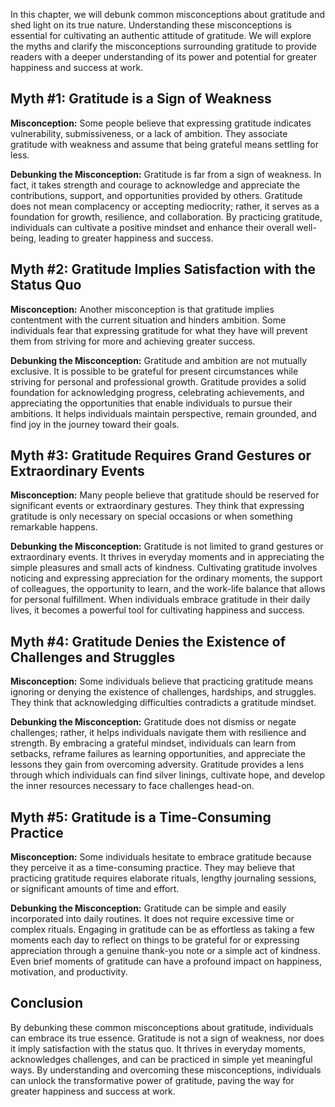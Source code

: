 
In this chapter, we will debunk common misconceptions about gratitude and shed light on its true nature. Understanding these misconceptions is essential for cultivating an authentic attitude of gratitude. We will explore the myths and clarify the misconceptions surrounding gratitude to provide readers with a deeper understanding of its power and potential for greater happiness and success at work.

Myth #1: Gratitude is a Sign of Weakness
----------------------------------------

**Misconception:** Some people believe that expressing gratitude indicates vulnerability, submissiveness, or a lack of ambition. They associate gratitude with weakness and assume that being grateful means settling for less.

**Debunking the Misconception:** Gratitude is far from a sign of weakness. In fact, it takes strength and courage to acknowledge and appreciate the contributions, support, and opportunities provided by others. Gratitude does not mean complacency or accepting mediocrity; rather, it serves as a foundation for growth, resilience, and collaboration. By practicing gratitude, individuals can cultivate a positive mindset and enhance their overall well-being, leading to greater happiness and success.

Myth #2: Gratitude Implies Satisfaction with the Status Quo
-----------------------------------------------------------

**Misconception:** Another misconception is that gratitude implies contentment with the current situation and hinders ambition. Some individuals fear that expressing gratitude for what they have will prevent them from striving for more and achieving greater success.

**Debunking the Misconception:** Gratitude and ambition are not mutually exclusive. It is possible to be grateful for present circumstances while striving for personal and professional growth. Gratitude provides a solid foundation for acknowledging progress, celebrating achievements, and appreciating the opportunities that enable individuals to pursue their ambitions. It helps individuals maintain perspective, remain grounded, and find joy in the journey toward their goals.

Myth #3: Gratitude Requires Grand Gestures or Extraordinary Events
------------------------------------------------------------------

**Misconception:** Many people believe that gratitude should be reserved for significant events or extraordinary gestures. They think that expressing gratitude is only necessary on special occasions or when something remarkable happens.

**Debunking the Misconception:** Gratitude is not limited to grand gestures or extraordinary events. It thrives in everyday moments and in appreciating the simple pleasures and small acts of kindness. Cultivating gratitude involves noticing and expressing appreciation for the ordinary moments, the support of colleagues, the opportunity to learn, and the work-life balance that allows for personal fulfillment. When individuals embrace gratitude in their daily lives, it becomes a powerful tool for cultivating happiness and success.

Myth #4: Gratitude Denies the Existence of Challenges and Struggles
-------------------------------------------------------------------

**Misconception:** Some individuals believe that practicing gratitude means ignoring or denying the existence of challenges, hardships, and struggles. They think that acknowledging difficulties contradicts a gratitude mindset.

**Debunking the Misconception:** Gratitude does not dismiss or negate challenges; rather, it helps individuals navigate them with resilience and strength. By embracing a grateful mindset, individuals can learn from setbacks, reframe failures as learning opportunities, and appreciate the lessons they gain from overcoming adversity. Gratitude provides a lens through which individuals can find silver linings, cultivate hope, and develop the inner resources necessary to face challenges head-on.

Myth #5: Gratitude is a Time-Consuming Practice
-----------------------------------------------

**Misconception:** Some individuals hesitate to embrace gratitude because they perceive it as a time-consuming practice. They may believe that practicing gratitude requires elaborate rituals, lengthy journaling sessions, or significant amounts of time and effort.

**Debunking the Misconception:** Gratitude can be simple and easily incorporated into daily routines. It does not require excessive time or complex rituals. Engaging in gratitude can be as effortless as taking a few moments each day to reflect on things to be grateful for or expressing appreciation through a genuine thank-you note or a simple act of kindness. Even brief moments of gratitude can have a profound impact on happiness, motivation, and productivity.

Conclusion
----------

By debunking these common misconceptions about gratitude, individuals can embrace its true essence. Gratitude is not a sign of weakness, nor does it imply satisfaction with the status quo. It thrives in everyday moments, acknowledges challenges, and can be practiced in simple yet meaningful ways. By understanding and overcoming these misconceptions, individuals can unlock the transformative power of gratitude, paving the way for greater happiness and success at work.
